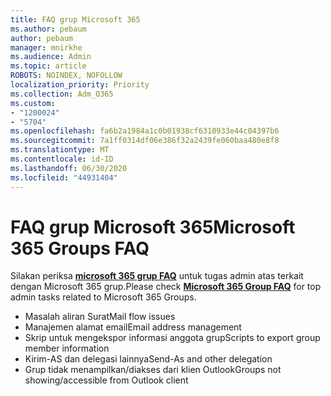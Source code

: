 ```yaml
---
title: FAQ grup Microsoft 365
ms.author: pebaum
author: pebaum
manager: mnirkhe
ms.audience: Admin
ms.topic: article
ROBOTS: NOINDEX, NOFOLLOW
localization_priority: Priority
ms.collection: Adm_O365
ms.custom:
- "1200024"
- "5704"
ms.openlocfilehash: fa6b2a1984a1c0b01938cf6310933e44c04397b6
ms.sourcegitcommit: 7a1ff0314df06e386f32a2439fe060baa480e8f8
ms.translationtype: MT
ms.contentlocale: id-ID
ms.lasthandoff: 06/30/2020
ms.locfileid: "44931404"
---
```

# <a name="microsoft-365-groups-faq"></a><span data-ttu-id="64ec2-102">FAQ grup Microsoft 365</span><span class="sxs-lookup"><span data-stu-id="64ec2-102">Microsoft 365 Groups FAQ</span></span>

<span data-ttu-id="64ec2-103">Silakan periksa **[microsoft 365 grup FAQ](https://aka.ms/M365GroupsFAQ)** untuk tugas admin atas terkait dengan Microsoft 365 grup.</span><span class="sxs-lookup"><span data-stu-id="64ec2-103">Please check **[Microsoft 365 Group FAQ](https://aka.ms/M365GroupsFAQ)** for top admin tasks related to Microsoft 365 Groups.</span></span>

- <span data-ttu-id="64ec2-104">Masalah aliran Surat</span><span class="sxs-lookup"><span data-stu-id="64ec2-104">Mail flow issues</span></span>
- <span data-ttu-id="64ec2-105">Manajemen alamat email</span><span class="sxs-lookup"><span data-stu-id="64ec2-105">Email address management</span></span>
- <span data-ttu-id="64ec2-106">Skrip untuk mengekspor informasi anggota grup</span><span class="sxs-lookup"><span data-stu-id="64ec2-106">Scripts to export group member information</span></span>
- <span data-ttu-id="64ec2-107">Kirim-AS dan delegasi lainnya</span><span class="sxs-lookup"><span data-stu-id="64ec2-107">Send-As and other delegation</span></span>
- <span data-ttu-id="64ec2-108">Grup tidak menampilkan/diakses dari klien Outlook</span><span class="sxs-lookup"><span data-stu-id="64ec2-108">Groups not showing/accessible from Outlook client</span></span>